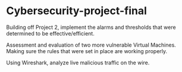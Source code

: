 # Cybersecurity-project-final

Building off Project 2, implement the alarms and thresholds that were determined to be effective/efficient. 

Assessment and evaluation of two more vulnerable Virtual Machines. Making sure the rules that were set in place are working properly. 

Using Wireshark, analyze live malicious traffic on the wire. 
